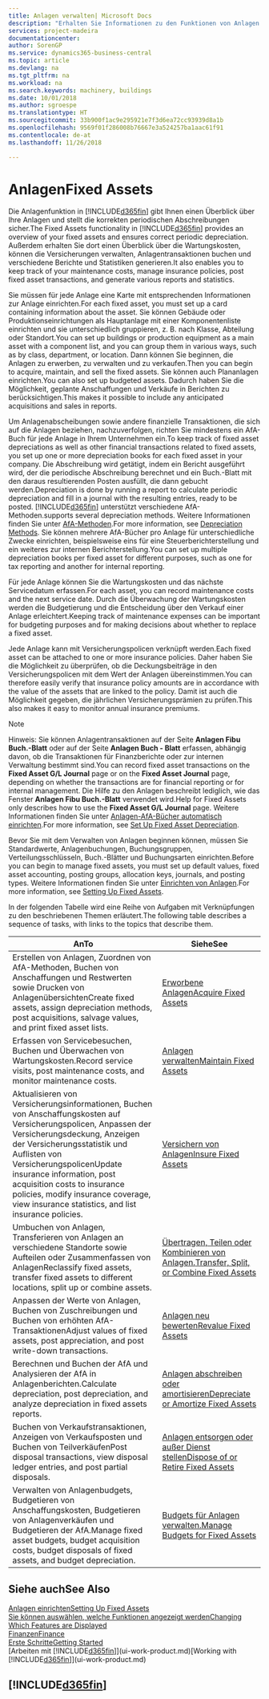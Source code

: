 ```yaml
---
title: Anlagen verwalten| Microsoft Docs
description: "Erhalten Sie Informationen zu den Funktionen von Anlagen und eine Übersicht , wie mit Anlagen gearbeitet wird."
services: project-madeira
documentationcenter: 
author: SorenGP
ms.service: dynamics365-business-central
ms.topic: article
ms.devlang: na
ms.tgt_pltfrm: na
ms.workload: na
ms.search.keywords: machinery, buildings
ms.date: 10/01/2018
ms.author: sgroespe
ms.translationtype: HT
ms.sourcegitcommit: 33b900f1ac9e295921e7f3d6ea72cc93939d8a1b
ms.openlocfilehash: 9569f01f286008b76667e3a524257ba1aac61f91
ms.contentlocale: de-at
ms.lasthandoff: 11/26/2018

---
```

# <a name="fixed-assets"></a><span data-ttu-id="9a264-103">Anlagen</span><span class="sxs-lookup"><span data-stu-id="9a264-103">Fixed Assets</span></span>
<span data-ttu-id="9a264-104">Die Anlagenfunktion in [!INCLUDE[d365fin](includes/d365fin_md.md)] gibt Ihnen einen Überblick über Ihre Anlagen und stellt die korrekten periodischen Abschreibungen sicher.</span><span class="sxs-lookup"><span data-stu-id="9a264-104">The Fixed Assets functionality in [!INCLUDE[d365fin](includes/d365fin_md.md)] provides an overview of your fixed assets and ensures correct periodic depreciation.</span></span> <span data-ttu-id="9a264-105">Außerdem erhalten Sie dort einen Überblick über die Wartungskosten, können die Versicherungen verwalten, Anlagentransaktionen buchen und verschiedene Berichte und Statistiken generieren.</span><span class="sxs-lookup"><span data-stu-id="9a264-105">It also enables you to keep track of your maintenance costs, manage insurance policies, post fixed asset transactions, and generate various reports and statistics.</span></span>

<span data-ttu-id="9a264-106">Sie müssen für jede Anlage eine Karte mit entsprechenden Informationen zur Anlage einrichten.</span><span class="sxs-lookup"><span data-stu-id="9a264-106">For each fixed asset, you must set up a card containing information about the asset.</span></span> <span data-ttu-id="9a264-107">Sie können Gebäude oder Produktionseinrichtungen als Hauptanlage mit einer Komponentenliste einrichten und sie unterschiedlich gruppieren, z. B. nach Klasse, Abteilung oder Standort.</span><span class="sxs-lookup"><span data-stu-id="9a264-107">You can set up buildings or production equipment as a main asset with a component list, and you can group them in various ways, such as by class, department, or location.</span></span> <span data-ttu-id="9a264-108">Dann können Sie beginnen, die Anlagen zu erwerben, zu verwalten und zu verkaufen.</span><span class="sxs-lookup"><span data-stu-id="9a264-108">Then you can begin to acquire, maintain, and sell the fixed assets.</span></span> <span data-ttu-id="9a264-109">Sie können auch Plananlagen einrichten.</span><span class="sxs-lookup"><span data-stu-id="9a264-109">You can also set up budgeted assets.</span></span> <span data-ttu-id="9a264-110">Dadurch haben Sie die Möglichkeit, geplante Anschaffungen und Verkäufe in Berichten zu berücksichtigen.</span><span class="sxs-lookup"><span data-stu-id="9a264-110">This makes it possible to include any anticipated acquisitions and sales in reports.</span></span>

<span data-ttu-id="9a264-111">Um Anlagenabscheibungen sowie andere finanzielle Transaktionen, die sich auf die Anlagen beziehen, nachzuverfolgen, richten Sie mindestens ein AfA-Buch für jede Anlage in Ihrem Unternehmen ein.</span><span class="sxs-lookup"><span data-stu-id="9a264-111">To keep track of fixed asset depreciations as well as other financial transactions related to fixed assets, you set up one or more depreciation books for each fixed asset in your company.</span></span> <span data-ttu-id="9a264-112">Die Abschreibung wird getätigt, indem ein Bericht ausgeführt wird, der die periodische Abschreibung berechnet und ein Buch.-Blatt mit den daraus resultierenden Posten ausfüllt, die dann gebucht werden.</span><span class="sxs-lookup"><span data-stu-id="9a264-112">Depreciation is done by running a report to calculate periodic depreciation and fill in a journal with the resulting entries, ready to be posted.</span></span> [!INCLUDE[d365fin](includes/d365fin_md.md)] <span data-ttu-id="9a264-113">unterstützt verschiedene AfA-Methoden.</span><span class="sxs-lookup"><span data-stu-id="9a264-113">supports several depreciation methods.</span></span> <span data-ttu-id="9a264-114">Weitere Informationen finden Sie unter [AfA-Methoden](fa-depreciation-methods.md).</span><span class="sxs-lookup"><span data-stu-id="9a264-114">For more information, see [Depreciation Methods](fa-depreciation-methods.md).</span></span> <span data-ttu-id="9a264-115">Sie können mehrere AfA-Bücher pro Anlage für unterschiedliche Zwecke einrichten, beispielsweise eins für eine Steuerberichterstellung und ein weiteres zur internen Berichterstellung.</span><span class="sxs-lookup"><span data-stu-id="9a264-115">You can set up multiple depreciation books per fixed asset for different purposes, such as one for tax reporting and another for internal reporting.</span></span>

<span data-ttu-id="9a264-116">Für jede Anlage können Sie die Wartungskosten und das nächste Servicedatum erfassen.</span><span class="sxs-lookup"><span data-stu-id="9a264-116">For each asset, you can record maintenance costs and the next service date.</span></span> <span data-ttu-id="9a264-117">Durch die Überwachung der Wartungskosten werden die Budgetierung und die Entscheidung über den Verkauf einer Anlage erleichtert.</span><span class="sxs-lookup"><span data-stu-id="9a264-117">Keeping track of maintenance expenses can be important for budgeting purposes and for making decisions about whether to replace a fixed asset.</span></span>

<span data-ttu-id="9a264-118">Jede Anlage kann mit Versicherungspolicen verknüpft werden.</span><span class="sxs-lookup"><span data-stu-id="9a264-118">Each fixed asset can be attached to one or more insurance policies.</span></span> <span data-ttu-id="9a264-119">Daher haben Sie die Möglichkeit zu überprüfen, ob die Deckungsbeiträge in den Versicherungspolicen mit dem Wert der Anlagen übereinstimmen.</span><span class="sxs-lookup"><span data-stu-id="9a264-119">You can therefore easily verify that insurance policy amounts are in accordance with the value of the assets that are linked to the policy.</span></span> <span data-ttu-id="9a264-120">Damit ist auch die Möglichkeit gegeben, die jährlichen Versicherungsprämien zu prüfen.</span><span class="sxs-lookup"><span data-stu-id="9a264-120">This also makes it easy to monitor annual insurance premiums.</span></span>

> [!NOTE]  
>   <span data-ttu-id="9a264-121">Hinweis: Sie können Anlagentransaktionen auf der Seite **Anlagen Fibu Buch.-Blatt** oder auf der Seite **Anlagen Buch - Blatt** erfassen, abhängig davon, ob die Transaktionen für Finanzberichte oder zur internen Verwaltung bestimmt sind.</span><span class="sxs-lookup"><span data-stu-id="9a264-121">You can record fixed asset transactions on the **Fixed Asset G/L Journal** page or on the **Fixed Asset Journal** page, depending on whether the transactions are for financial reporting or for internal management.</span></span> <span data-ttu-id="9a264-122">Die Hilfe zu den Anlagen beschreibt lediglich, wie das Fenster **Anlagen Fibu Buch.-Blatt** verwendet wird.</span><span class="sxs-lookup"><span data-stu-id="9a264-122">Help for Fixed Assets only describes how to use the **Fixed Asset G/L Journal** page.</span></span> <span data-ttu-id="9a264-123">Weitere Informationen finden Sie unter [Anlagen-AfA-Bücher automatisch einrichten](fa-how-setup-depreciation.md).</span><span class="sxs-lookup"><span data-stu-id="9a264-123">For more information, see [Set Up Fixed Asset Depreciation](fa-how-setup-depreciation.md).</span></span>

<span data-ttu-id="9a264-124">Bevor Sie mit dem Verwalten von Anlagen beginnen können, müssen Sie Standardwerte, Anlagenbuchungen,  Buchungsgruppen, Verteilungsschlüsseln, Buch.-Blätter und Buchungsarten einrichten.</span><span class="sxs-lookup"><span data-stu-id="9a264-124">Before you can begin to manage fixed assets, you must set up default values, fixed asset accounting, posting groups, allocation keys, journals, and posting types.</span></span> <span data-ttu-id="9a264-125">Weitere Informationen finden Sie unter [Einrichten von Anlagen](fa-setup.md).</span><span class="sxs-lookup"><span data-stu-id="9a264-125">For more information, see [Setting Up Fixed Assets](fa-setup.md).</span></span>

<span data-ttu-id="9a264-126">In der folgenden Tabelle wird eine Reihe von Aufgaben mit Verknüpfungen zu den beschriebenen Themen erläutert.</span><span class="sxs-lookup"><span data-stu-id="9a264-126">The following table describes a sequence of tasks, with links to the topics that describe them.</span></span>

| <span data-ttu-id="9a264-127">An</span><span class="sxs-lookup"><span data-stu-id="9a264-127">To</span></span> | <span data-ttu-id="9a264-128">Siehe</span><span class="sxs-lookup"><span data-stu-id="9a264-128">See</span></span> |
| --- | --- |
| <span data-ttu-id="9a264-129">Erstellen von Anlagen, Zuordnen von AfA-Methoden, Buchen von Anschaffungen und Restwerten sowie Drucken von Anlagenübersichten</span><span class="sxs-lookup"><span data-stu-id="9a264-129">Create fixed assets, assign depreciation methods, post acquisitions, salvage values, and print fixed asset lists.</span></span> |[<span data-ttu-id="9a264-130">Erworbene Anlagen</span><span class="sxs-lookup"><span data-stu-id="9a264-130">Acquire Fixed Assets</span></span>](fa-how-acquire.md) |
| <span data-ttu-id="9a264-131">Erfassen von Servicebesuchen, Buchen und Überwachen von Wartungskosten.</span><span class="sxs-lookup"><span data-stu-id="9a264-131">Record service visits, post maintenance costs, and monitor maintenance costs.</span></span> |[<span data-ttu-id="9a264-132">Anlagen verwalten</span><span class="sxs-lookup"><span data-stu-id="9a264-132">Maintain Fixed Assets</span></span>](fa-how-maintain.md) |
| <span data-ttu-id="9a264-133">Aktualisieren von Versicherungsinformationen, Buchen von Anschaffungskosten auf Versicherungspolicen, Anpassen der Versicherungsdeckung, Anzeigen der Versicherungsstatistik und Auflisten von Versicherungspolicen</span><span class="sxs-lookup"><span data-stu-id="9a264-133">Update insurance information, post acquisition costs to insurance policies, modify insurance coverage, view insurance statistics, and list insurance policies.</span></span> |[<span data-ttu-id="9a264-134">Versichern von Anlagen</span><span class="sxs-lookup"><span data-stu-id="9a264-134">Insure Fixed Assets</span></span>](fa-how-insure.md) |
| <span data-ttu-id="9a264-135">Umbuchen von Anlagen, Transferieren von Anlagen an verschiedene Standorte sowie Aufteilen oder Zusammenfassen von Anlagen</span><span class="sxs-lookup"><span data-stu-id="9a264-135">Reclassify fixed assets, transfer fixed assets to different locations, split up or combine assets.</span></span> |[<span data-ttu-id="9a264-136">Übertragen, Teilen oder Kombinieren von Anlagen.</span><span class="sxs-lookup"><span data-stu-id="9a264-136">Transfer, Split, or Combine Fixed Assets</span></span>](fa-how-trans-split-combine.md) |
| <span data-ttu-id="9a264-137">Anpassen der Werte von Anlagen, Buchen von Zuschreibungen und Buchen von erhöhten AfA-Transaktionen</span><span class="sxs-lookup"><span data-stu-id="9a264-137">Adjust values of fixed assets, post appreciation, and post write-down transactions.</span></span> |[<span data-ttu-id="9a264-138">Anlagen neu bewerten</span><span class="sxs-lookup"><span data-stu-id="9a264-138">Revalue Fixed Assets</span></span>](fa-how-revalue.md) |
| <span data-ttu-id="9a264-139">Berechnen und Buchen der AfA und Analysieren der AfA in Anlagenberichten.</span><span class="sxs-lookup"><span data-stu-id="9a264-139">Calculate depreciation, post depreciation, and  analyze depreciation in fixed assets reports.</span></span> |[<span data-ttu-id="9a264-140">Anlagen abschreiben oder amortisieren</span><span class="sxs-lookup"><span data-stu-id="9a264-140">Depreciate or Amortize Fixed Assets</span></span>](fa-how-depreciate-amortize.md) |
| <span data-ttu-id="9a264-141">Buchen von Verkaufstransaktionen, Anzeigen von Verkaufsposten und Buchen von Teilverkäufen</span><span class="sxs-lookup"><span data-stu-id="9a264-141">Post disposal transactions, view disposal ledger entries, and post partial disposals.</span></span> |[<span data-ttu-id="9a264-142">Anlagen entsorgen oder außer Dienst stellen</span><span class="sxs-lookup"><span data-stu-id="9a264-142">Dispose of or Retire Fixed Assets</span></span>](fa-how-dispose-retire.md) |
| <span data-ttu-id="9a264-143">Verwalten von Anlagenbudgets, Budgetieren von Anschaffungskosten, Budgetieren von Anlagenverkäufen und Budgetieren der AfA.</span><span class="sxs-lookup"><span data-stu-id="9a264-143">Manage fixed asset budgets, budget acquisition costs, budget disposals of fixed assets, and budget depreciation.</span></span> |[<span data-ttu-id="9a264-144">Budgets für Anlagen verwalten.</span><span class="sxs-lookup"><span data-stu-id="9a264-144">Manage Budgets for Fixed Assets</span></span>](fa-how-manage-budgets.md) |

## <a name="see-also"></a><span data-ttu-id="9a264-145">Siehe auch</span><span class="sxs-lookup"><span data-stu-id="9a264-145">See Also</span></span>
[<span data-ttu-id="9a264-146">Anlagen einrichten</span><span class="sxs-lookup"><span data-stu-id="9a264-146">Setting Up Fixed Assets</span></span>](fa-setup.md)  
[<span data-ttu-id="9a264-147">Sie können auswählen, welche Funktionen angezeigt werden</span><span class="sxs-lookup"><span data-stu-id="9a264-147">Changing Which Features are Displayed</span></span>](ui-experiences.md)  
[<span data-ttu-id="9a264-148">Finanzen</span><span class="sxs-lookup"><span data-stu-id="9a264-148">Finance</span></span>](finance.md)  
[<span data-ttu-id="9a264-149">Erste Schritte</span><span class="sxs-lookup"><span data-stu-id="9a264-149">Getting Started</span></span>](product-get-started.md)  
<span data-ttu-id="9a264-150">[Arbeiten mit [!INCLUDE[d365fin](includes/d365fin_md.md)]](ui-work-product.md)</span><span class="sxs-lookup"><span data-stu-id="9a264-150">[Working with [!INCLUDE[d365fin](includes/d365fin_md.md)]](ui-work-product.md)</span></span>

## [!INCLUDE[d365fin](includes/free_trial_md.md)]  
 

